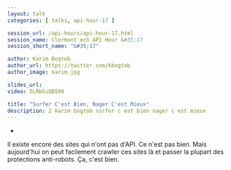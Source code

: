 ```yaml
---
layout: talk
categories: [ talks, api-hour-17 ]

session_url: /api-hours/api-hour-17.html
session_name: Clermont'ech API Hour &#35;17
session_short_name: "&#35;17"

author: Karim Bogtob
author_url: https://twitter.com/kbogtob
author_image: karim.jpg

slides_url:
video: 5LRbGsQB594

title: "Surfer C'est Bien, Nager C'est Mieux"
description: 2 karim bogtob surfer c est bien nager c est mieux
---
```

-

Il existe encore des sites qui n'ont pas d'API. Ce n'est pas bien. Mais
aujourd'hui on peut facilement crawler ces sites là et passer la plupart des
protections anti-robots. Ça, c'est bien.
